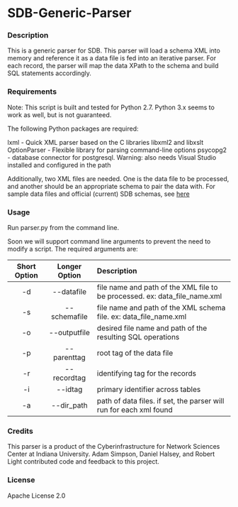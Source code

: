 SDB-Generic-Parser
==================
### Description
This is a generic parser for SDB. This parser will load a schema XML into memory and reference it as a data file is fed into an iterative parser. For each record, the parser will map the data XPath to the schema and build SQL statements accordingly. 

### Requirements

Note: This script is built and tested for Python 2.7. Python 3.x seems to work as well, but is not guaranteed. 

The following Python packages are required:

lxml - Quick XML parser based on the C libraries libxml2 and libxslt
OptionParser - Flexible library for parsing command-line options
psycopg2 - database connector for postgresql. Warning: also needs Visual Studio installed and configured in the path

Additionally, two XML files are needed. One is the data file to be processed, and another should be an appropriate schema to pair the data with. For sample data files and official (current) SDB schemas, see [here](http://wiki.cns.iu.edu/display/DEV/SDB+Generic+Parser)

### Usage
Run parser.py from the command line.

Soon we will support command line arguments to prevent the need to modify a script. The required arguments are:

| Short Option        | Longer Option               | Description  |
| :-------------: |:-------------:| :----- |
| -d | --datafile | file name and path of the XML file to be processed. ex: data_file_name.xml |
| -s | --schemafile | file name and path of the XML schema file. ex: data_file_name.xml |
| -o | --outputfile | desired file name and path of the resulting SQL operations |
| -p | --parenttag | root tag of the data file |
| -r | --recordtag | identifying tag for the records |
| -i | --idtag | primary identifier across tables |
| -a | --dir_path | path of data files. if set, the parser will run for each xml found |
  
### Credits
This parser is a product of the Cyberinfrastructure for Network Sciences Center at Indiana University.
Adam Simpson, Daniel Halsey, and Robert Light contributed code and feedback to this project.

### License
Apache License 2.0
